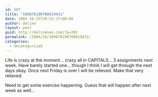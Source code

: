 ```yaml
---
id: 507
title: "109870190780019431"
date: 2004-10-25T20:53:27+00:00
author: deline
layout: post
guid: http://delineneo.com/?p=392
permalink: /2004/10/109870190780019431/
categories:
  - Uncategorized
---
```

Life is crazy at the moment&#8230; crazy all in CAPITALS&#8230; 3 assignments next week. Have barely started one&#8230; though I think I will get through the next days okay. Once next Friday is over I will be relieved. Make that very relieved.

Need to get some exercise happening. Guess that will happen after next week as well&#8230;